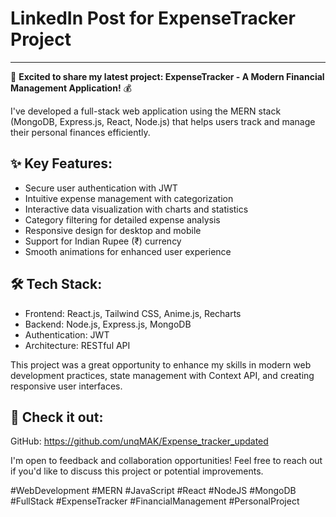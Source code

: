 # LinkedIn Post for ExpenseTracker Project

---

🚀 **Excited to share my latest project: ExpenseTracker - A Modern Financial Management Application!** 💰

I've developed a full-stack web application using the MERN stack (MongoDB, Express.js, React, Node.js) that helps users track and manage their personal finances efficiently.

## ✨ Key Features:
- Secure user authentication with JWT
- Intuitive expense management with categorization
- Interactive data visualization with charts and statistics
- Category filtering for detailed expense analysis
- Responsive design for desktop and mobile
- Support for Indian Rupee (₹) currency
- Smooth animations for enhanced user experience

## 🛠️ Tech Stack:
- Frontend: React.js, Tailwind CSS, Anime.js, Recharts
- Backend: Node.js, Express.js, MongoDB
- Authentication: JWT
- Architecture: RESTful API

This project was a great opportunity to enhance my skills in modern web development practices, state management with Context API, and creating responsive user interfaces.

## 🔗 Check it out:
GitHub: https://github.com/unqMAK/Expense_tracker_updated

I'm open to feedback and collaboration opportunities! Feel free to reach out if you'd like to discuss this project or potential improvements.

#WebDevelopment #MERN #JavaScript #React #NodeJS #MongoDB #FullStack #ExpenseTracker #FinancialManagement #PersonalProject
